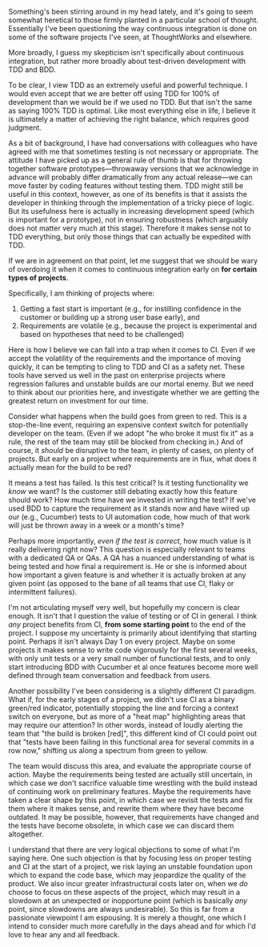 Something's been stirring around in my head lately, and it's going to seem somewhat heretical to those firmly planted in a particular school of thought. Essentially I've been questioning the way continuous integration is done on some of the software projects I've seen, at ThoughtWorks and elsewhere.

More broadly, I guess my skepticism isn't specifically about continuous integration, but rather more broadly about test-driven development with TDD and BDD.

To be clear, I view TDD as an extremely useful and powerful technique. I would even accept that we are better off using TDD for 100% of development than we would be if we used no TDD. But that isn't the same as saying 100% TDD is optimal. Like most everything else in life, I believe it is ultimately a matter of achieving the right balance, which requires good judgment.

As a bit of background, I have had conversations with colleagues who have agreed with me that sometimes testing is not necessary or appropriate. The attitude I have picked up as a general rule of thumb is that for throwing together software prototypes—throwaway versions that we acknowledge in advance will probably differ dramatically from any actual release—we can move faster by coding features without testing them. TDD might still be useful in this context, however, as one of its benefits is that it assists the developer in thinking through the implementation of a tricky piece of logic. But its usefulness here is actually in increasing development speed (which is important for a prototype), not in ensuring robustness (which arguably does not matter very much at this stage). Therefore it makes sense not to TDD everything, but only those things that can actually be expedited with TDD.

If we are in agreement on that point, let me suggest that we should be wary of overdoing it when it comes to continuous integration early on **for certain types of projects**.

Specifically, I am thinking of projects where:

1. Getting a fast start is important (e.g., for instilling confidence in the customer or building up a strong user base early), and
2. Requirements are volatile (e.g., because the project is experimental and based on hypotheses that need to be challenged)

Here is how I believe we can fall into a trap when it comes to CI. Even if we accept the volatility of the requirements and the importance of moving quickly, it can be tempting to cling to TDD and CI as a safety net. These tools have served us well in the past on enterprise projects where regression failures and unstable builds are our mortal enemy. But we need to think about our priorities here, and investigate whether we are getting the greatest return on investment for our time.

Consider what happens when the build goes from green to red. This is a stop-the-line event, requiring an expensive context switch for potentially developer on the team. (Even if we adopt "he who broke it must fix it" as a rule, the rest of the team may still be blocked from checking in.) And of course, it *should* be disruptive to the team, in plenty of cases, on plenty of projects. But early on a project where requirements are in flux, what does it actually mean for the build to be red?

It means a test has failed. Is this test critical? Is it testing functionality we *know* we want? Is the customer still debating exactly how this feature should work? How much time have we invested in writing the test? If we've used BDD to capture the requirement as it stands now and have wired up our (e.g., Cucumber) tests to UI automation code, how much of that work will just be thrown away in a week or a month's time?

Perhaps more importantly, *even if the test is correct*, how much value is it really delivering right now? This question is especially relevant to teams with a dedicated QA or QAs. A QA has a nuanced understanding of what is being tested and how final a requirement is. He or she is informed about how important a given feature is and whether it is actually broken at any given point (as opposed to the bane of all teams that use CI, flaky or intermittent failures). 

I'm not articulating myself very well, but hopefully my concern is clear enough. It isn't that I question the value of testing or of CI in general. I think *any* project benefits from CI, **from some starting point** to the end of the project. I suppose my uncertainty is primarily about identifying that starting point. Perhaps it isn't always Day 1 on every project. Maybe on some projects it makes sense to write code vigorously for the first several weeks, with only unit tests or a very small number of functional tests, and to only start introducing BDD with Cucumber et al once features become more well defined through team conversation and feedback from users.

Another possibility I've been considering is a slightly different CI paradigm. What if, for the early stages of a project, we didn't use CI as a binary green/red indicator, potentially stopping the line and forcing a context switch on everyone, but as more of a "heat map" highlighting areas that may require our attention? In other words, instead of loudly alerting the team that "the build is broken [red]", this different kind of CI could point out that "tests have been failing in this functional area for several commits in a row now," shifting us along a spectrum from green to yellow.

The team would discuss this area, and evaluate the appropriate course of action. Maybe the requirements being tested are actually still uncertain, in which case we don't sacrifice valuable time wrestling with the build instead of continuing work on preliminary features. Maybe the requirements have taken a clear shape by this point, in which case we revisit the tests and fix them where it makes sense, and rewrite them where they have become outdated. It may be possible, however, that requirements have changed and the tests have become obsolete, in which case we can discard them altogether.

I understand that there are very logical objections to some of what I'm saying here. One such objection is that by focusing less on proper testing and CI at the start of a project, we risk laying an unstable foundation upon which to expand the code base, which may jeopardize the quality of the product. We also incur greater infrastructural costs later on, when we *do* choose to focus on these aspects of the project, which may result in a slowdown at an unexpected or inopportune point (which is basically *any* point, since slowdowns are always undesirable). So this is far from a passionate viewpoint I am espousing. It is merely a thought, one which I intend to consider much more carefully in the days ahead and for which I'd love to hear any and all feedback.